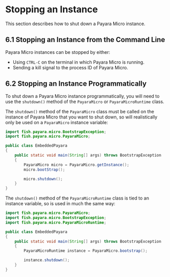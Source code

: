 # Stopping an Instance
This section describes how to shut down a Payara Micro instance.

## 6.1 Stopping an Instance from the Command Line
Payara Micro instances can be stopped by either:

* Using `CTRL-C` on the terminal in which Payara Micro is running.
* Sending a kill signal to the process ID of Payara Micro.

## 6.2 Stopping an Instance Programmatically
To shut down a Payara Micro instance programmatically, you will need to use the `shutdown()` method of the `PayaraMicro` or `PayaraMicroRuntime` class.

The `shutdown()` method of the `PayaraMicro` class must be called on the instance of Payara Micro that you want to shut down, so will realistically only be used on a `PayaraMicro` instance variable:

```Java
import fish.payara.micro.BootstrapException;
import fish.payara.micro.PayaraMicro;

public class EmbeddedPayara
{
    public static void main(String[] args) throws BootstrapException
    {
        PayaraMicro micro = PayaraMicro.getInstance();
        micro.bootStrap();

        micro.shutdown();
    }
}
```

The `shutdown()` method of the `PayaraMicroRuntime` class is tied to an instance variable, so is used in much the same way:

```Java
import fish.payara.micro.PayaraMicro;
import fish.payara.micro.BootstrapException;
import fish.payara.micro.PayaraMicroRuntime;

public class EmbeddedPayara
{
    public static void main(String[] args) throws BootstrapException
    {
        PayaraMicroRuntime instance = PayaraMicro.bootstrap();

        instance.shutdown();
    }
}
```
